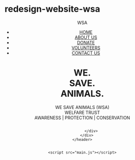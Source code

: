 # redesign-website-wsa
<!DOCTYPE html>
<html lang="en">
<head>
    <meta charset="UTF-8">
    <meta http-equiv="X-UA-Compatible" content="IE=edge">
    <meta name="viewport" content="width=device-width, initial-scale=1.0">
    <title>Document</title>
    <link rel="preconnect" href="https://fonts.googleapis.com">
<link rel="preconnect" href="https://fonts.gstatic.com" crossorigin>
<link href="https://fonts.googleapis.com/css2?family=Basic&family=Bungee+Shade&family=Cambay&family=Kalam&family=Noto+Sans&family=Nunito+Sans:ital,wght@0,400;0,700;1,600&family=Nunito:wght@700&family=Old+Standard+TT&family=Ubuntu:wght@700&display=swap" rel="stylesheet"
   /> 
<link rel="stylesheet" href="style.css"/>
</head>
<body>
    <header>
        <div class="wrapper">
            <nav>
                <div class="logo">WSA</div>
                <ul>
                    <li>
                       <a href="#">HOME</a>
                    </li>
                    <li>
                        <a href="#">ABOUT US</a>
                     </li>
                     <li>
                        <a href="#">DONATE</a>
                     </li>
                     <li>
                        <a href="#">VOLUNTEERS</a>
                     </li>
                     <li>
                        <a href="#">CONTACT US</a>
                     </li>
                </ul>
            </nav>
            <!-- end of desktop navigation menu -->
            <div class="hero-section">
                <div class="left">
                    <h1>
                        WE. <br>
                        SAVE. <br>
                        ANIMALS.
                    </h1>
                    <p>
                        WE SAVE ANIMALS (WSA)<br>
                           WELFARE TRUST <br>
                           AWARENESS | PROTECTION | CONSERVATION 
                    </p>
                </div>
                <div class="right">
                    <img src="images res/dog pic.png" alt=""/>
                </div>
 
            </div>
        </div>
    </header>


    <script src="main.js"></script>
    
</body>
</html>
